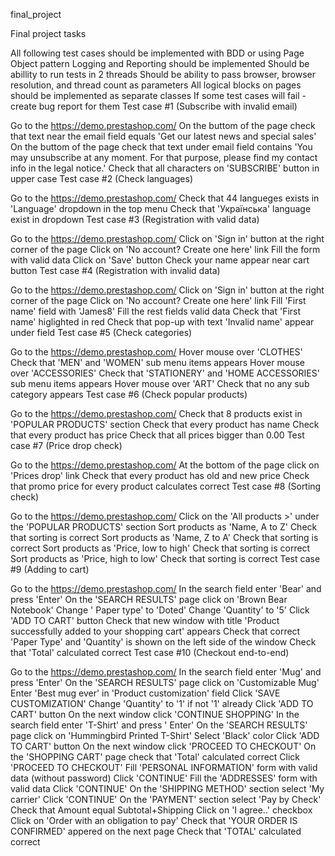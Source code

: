 final_project

Final project tasks

All following test cases should be implemented with BDD or using Page Object pattern Logging and Reporting should be
implemented Should be abillity to run tests in 2 threads Should be ability to pass browser, browser resolution, and
thread count as parameters All logical blocks on pages should be implemented as separate classes If some test cases will
fail - create bug report for them Test case #1 (Subscribe with invalid email)

Go to the https://demo.prestashop.com/
On the buttom of the page check that text near the email field equals 'Get our latest news and special sales' On the
buttom of the page check that text under email field contains 'You may unsubscribe at any moment. For that purpose,
please find my contact info in the legal notice.' Check that all characters on 'SUBSCRIBE' button in upper case Test
case #2 (Check languages)

Go to the https://demo.prestashop.com/
Check that 44 langueges exists in 'Language' dropdown in the top menu Check that 'Українська' language exist in dropdown
Test case #3 (Registration with valid data)

Go to the https://demo.prestashop.com/
Click on 'Sign in' button at the right corner of the page Click on 'No account? Create one here' link Fill the form with
valid data Click on 'Save' button Check your name appear near cart button Test case #4 (Registration with invalid data)

Go to the https://demo.prestashop.com/
Click on 'Sign in' button at the right corner of the page Click on 'No account? Create one here' link Fill 'First name'
field with 'James8' Fill the rest fields valid data Check that 'First name' higlighted in red Check that pop-up with
text 'Invalid name' appear under field Test case #5 (Check categories)

Go to the https://demo.prestashop.com/
Hover mouse over 'CLOTHES' Check that 'MEN' and 'WOMEN' sub menu items appears Hover mouse over 'ACCESSORIES' Check
that 'STATIONERY' and 'HOME ACCESSORIES' sub menu items appears Hover mouse over 'ART' Check that no any sub category
appears Test case #6 (Check popular products)

Go to the https://demo.prestashop.com/
Check that 8 products exist in 'POPULAR PRODUCTS' section Check that every product has name Check that every product has
price Check that all prices bigger than 0.00 Test case #7 (Price drop check)

Go to the https://demo.prestashop.com/
At the bottom of the page click on 'Prices drop' link Check that every product has old and new price Check that promo
price for every product calculates correct Test case #8 (Sorting check)

Go to the https://demo.prestashop.com/
Click on the 'All products >' under the 'POPULAR PRODUCTS' section Sort products as 'Name, A to Z' Check that sorting is
correct Sort products as 'Name, Z to A' Check that sorting is correct Sort products as 'Price, low to high' Check that
sorting is correct Sort products as 'Price, high to low' Check that sorting is correct Test case #9 (Adding to cart)

Go to the https://demo.prestashop.com/
In the search field enter 'Bear' and press 'Enter' On the 'SEARCH RESULTS' page click on 'Brown Bear Notebook' Change '
Paper type' to 'Doted' Change 'Quantity' to '5' Click 'ADD TO CART' button Check that new window with title 'Product
successfully added to your shopping cart' appears Check that correct 'Paper Type' and 'Quantity' is shown on the left
side of the window Check that 'Total' calculated correct Test case #10 (Checkout end-to-end)

Go to the https://demo.prestashop.com/
In the search field enter 'Mug' and press 'Enter' On the 'SEARCH RESULTS' page click on 'Customizable Mug' Enter 'Best
mug ever' in 'Product customization' field Click 'SAVE CUSTOMIZATION' Change 'Quantity' to '1' if not '1' already
Click 'ADD TO CART' button On the next window click 'CONTINUE SHOPPING' In the search field enter 'T-Shirt' and press '
Enter' On the 'SEARCH RESULTS' page click on 'Hummingbird Printed T-Shirt' Select 'Black' color Click 'ADD TO CART'
button On the next window click 'PROCEED TO CHECKOUT' On the 'SHOPPING CART' page check that 'Total' calculated correct
Click 'PROCEED TO CHECKOUT' Fill 'PERSONAL INFORMATION' form with valid data (without password)
Click 'CONTINUE' Fill the 'ADDRESSES' form with valid data Click 'CONTINUE' On the 'SHIPPING METHOD' section select 'My
carrier' Click 'CONTINUE' On the 'PAYMENT' section select 'Pay by Check' Check that Amount equal Subtotal+Shipping Click
on 'I agree..' checkbox Click on 'Order with an obligation to pay' Check that 'YOUR ORDER IS CONFIRMED' appered on the
next page Check that 'TOTAL' calculated correct